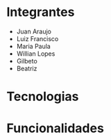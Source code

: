 # Integrantes
- Juan Araujo
- Luiz Francisco
- Maria Paula
- Willian Lopes
- Gilbeto
- Beatriz

# Tecnologias

# Funcionalidades
